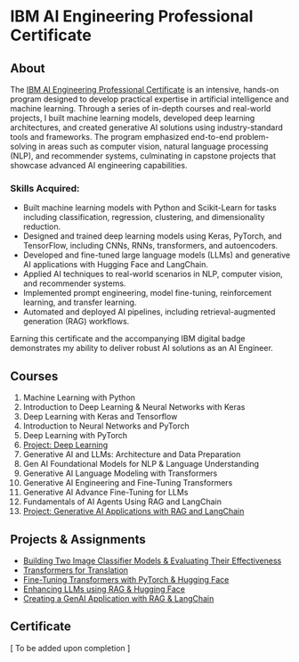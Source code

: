 # IBM AI Engineering Professional Certificate

## About
The [IBM AI Engineering Professional Certificate](https://www.coursera.org/professional-certificates/ai-engineer) is an intensive, hands-on program designed to develop practical expertise in artificial intelligence and machine learning. Through a series of in-depth courses and real-world projects, I built machine learning models, developed deep learning architectures, and created generative AI solutions using industry-standard tools and frameworks. The program emphasized end-to-end problem-solving in areas such as computer vision, natural language processing (NLP), and recommender systems, culminating in capstone projects that showcase advanced AI engineering capabilities.

### Skills Acquired:
- Built machine learning models with Python and Scikit-Learn for tasks including classification, regression, clustering, and dimensionality reduction.
- Designed and trained deep learning models using Keras, PyTorch, and TensorFlow, including CNNs, RNNs, transformers, and autoencoders.
- Developed and fine-tuned large language models (LLMs) and generative AI applications with Hugging Face and LangChain.
- Applied AI techniques to real-world scenarios in NLP, computer vision, and recommender systems.
- Implemented prompt engineering, model fine-tuning, reinforcement learning, and transfer learning.
- Automated and deployed AI pipelines, including retrieval-augmented generation (RAG) workflows.

Earning this certificate and the accompanying IBM digital badge demonstrates my ability to deliver robust AI solutions as an AI Engineer.

## Courses
1. Machine Learning with Python
2. Introduction to Deep Learning & Neural Networks with Keras
3. Deep Learning with Keras and Tensorflow
4. Introduction to Neural Networks and PyTorch
5. Deep Learning with PyTorch
6. [Project: Deep Learning](/Project:%20Deep%20Learning/Comparing%20Pretrained%20Models.ipynb)
7. Generative AI and LLMs: Architecture and Data Preparation
8. Gen AI Foundational Models for NLP & Language Understanding
9. Generative AI Language Modeling with Transformers
10. Generative AI Engineering and Fine-Tuning Transformers
11. Generative AI Advance Fine-Tuning for LLMs
12. Fundamentals of AI Agents Using RAG and LangChain
13. [Project: Generative AI Applications with RAG and LangChain](/Project:%20GenAI%20App%20with%20RAG%20and%20LangChain/QA%20bot%20to%20answer%20questions%20from%20loaded%20document.md)

## Projects & Assignments
- [Building Two Image Classifier Models & Evaluating Their Effectiveness](/Project:%20Deep%20Learning/Comparing%20Pretrained%20Models.ipynb)
- [Transformers for Translation](/Assignment:%20Transformers%20for%20Translation/Transformers%20for%20Translation.ipynb)
- [Fine-Tuning Transformers with PyTorch & Hugging Face](/Assignment:%20Fine-Tuning%20Transformer%20with%20PyTorch%20and%20Hugging%20Face/Fine-Tuning%20Transformers%20with%20PyTorch%20and%20Hugging%20Face.ipynb)
- [Enhancing LLMs using RAG & Hugging Face](/Assignment:%20RAG%20with%20Hugging%20Face/RAG%20with%20Hugging%20Face.ipynb)
- [Creating a GenAI Application with RAG & LangChain](/Project:%20GenAI%20App%20with%20RAG%20and%20LangChain/QA%20bot%20to%20answer%20questions%20from%20loaded%20document.md)

## Certificate
[ To be added upon completion ]